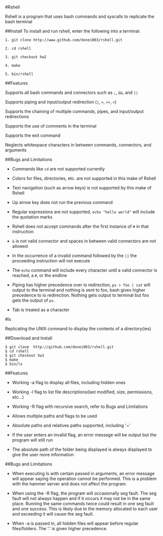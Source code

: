 #Rshell 

Rshell is a program that uses bash commands and syscalls to replicate the bash terminal

##Install
To install and run rshell, enter the following into a terminal: 

```
1. git clone http://www.github.com/donei003/rshell.git

2. cd rshell

3. git checkout hw2

4. make

5. bin/rshell
```

##Features

Supports all bash commands and connectors such as ```;```, ```&&```, and ```||```

Supports piping and input/output redirection (```|```, ```>```, ```>>```, ```<```)

Supports the chaining of multiple commands, pipes, and input/output redirections

Supports the use of comments in the terminal

Supports the exit command

Neglects whitespace characters in between commands, connectors, and arguments

##Bugs and Limitations

- Commands like ```cd``` are not supported currently

- Colors for files, directories, etc. are not supported in this make of Rshell

- Text navigation (such as arrow keys) is not supported by this make of Rshell

- Up arrow key does not run the previous command

- Regular expressions are not supported, ```echo "hello world"``` will include the quotation marks

- Rshell does not accept commands after the first instance of ```#``` in that instruction

- ```&``` is not valid connector and spaces in between valid connectors are not allowed

- In the occurrence of a invalid command followed by the ```||``` the proceeding instruction will not execute

- The ```echo``` command will include every character until a valid connector is reached, a ```#```, or the endline

- Piping has higher precedence over io redirection, ```ps > foo | cat``` will output to the terminal and nothing is sent to foo,
  bash gives higher precedence to io redirection. Nothing gets output to terminal but foo gets the output of ```ps```.

- Tab is treated as a character

#ls

Replicating the UNIX command to display the contents of a directory(ies)

##Download and Install
```
$ git clone  http://github.com/donei003/rshell.git
$ cd rshell
$ git checkout hw1
$ make
$ bin/ls
```

##Features
- Working -a flag to display all files, including hidden ones

- Working -l flag to list file descriptions(last modified, size, permissions, etc...)

- Working -R flag with recursive search, refer to Bugs and Limitations

- Allows multiple paths and flags to be used

- Absolute paths and relatives paths supported, including '~'

- If the user enters an invalid flag, an error message will be output but the program will still run

- The absolute path of the folder being displayed is always displayed to give the user more information


##Bugs and Limitations

- When executing ls with certain passed in arguments, an error message will appear saying 
  the operation cannot be performed. This is a problem with the hammer server and does not affect
  the program.

- When using the -R flag, the program will occasionally seg fault. The seg fault will not always happen and if it occurs
  it may not be in the same place. Running the same commands twice could result in one seg fault and one success. This is likely
  due to the memory allocated to each user and exceeding it will cause the seg fault.

- When -a is passed in, all hidden files will appear before regular files/folders. The '.' is given higher precedence.
